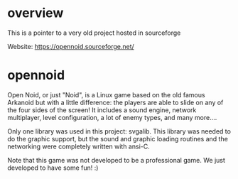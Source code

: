 # overview
This is a pointer to a very old project hosted in sourceforge

Website: https://opennoid.sourceforge.net/

# opennoid

Open Noid, or just "Noid", is a Linux game based on the old famous Arkanoid but with a little difference: the players are able to slide on any of the four sides of the screen! It includes a sound engine, network multiplayer, level configuration, a lot of enemy types, and many more....

Only one library was used in this project: svgalib. This library was needed to do the graphic support, but the sound and graphic loading routines and the networking were completely written with ansi-C.

Note that this game was not developed to be a professional game. We just developed to have some fun! :)
